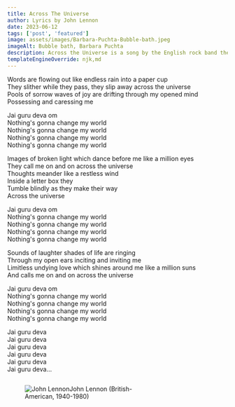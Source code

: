 ```yaml
---
title: Across The Universe
author: Lyrics by John Lennon
date: 2023-06-12
tags: ['post', 'featured']
image: assets/images/Barbara-Puchta-Bubble-bath.jpeg
imageAlt: Bubble bath, Barbara Puchta
description: Across the Universe is a song by the English rock band the Beatles. It was written by John Lennon and credited to Lennon–McCartney. 
templateEngineOverride: njk,md
---
```

Words are flowing out like endless rain into a paper cup  
They slither while they pass, they slip away across the universe  
Pools of sorrow waves of joy are drifting through my opened mind  
Possessing and caressing me  

Jai guru deva om  
Nothing's gonna change my world  
Nothing's gonna change my world  
Nothing's gonna change my world  
Nothing's gonna change my world  

Images of broken light which dance before me like a million eyes  
They call me on and on across the universe  
Thoughts meander like a restless wind  
Inside a letter box they  
Tumble blindly as they make their way  
Across the universe  

Jai guru deva om  
Nothing's gonna change my world  
Nothing's gonna change my world  
Nothing's gonna change my world  
Nothing's gonna change my world  

Sounds of laughter shades of life are ringing  
Through my open ears inciting and inviting me  
Limitless undying love which shines around me like a million suns  
And calls me on and on across the universe  

Jai guru deva om  
Nothing's gonna change my world  
Nothing's gonna change my world  
Nothing's gonna change my world  
Nothing's gonna change my world  

Jai guru deva  
Jai guru deva  
Jai guru deva  
Jai guru deva  
Jai guru deva  
Jai guru deva...  
  

<figure style="width: 18em; float:left; margin-right:1em;">
<image src="{{root}}assets/images/john-lennon.jpeg" alt="John Lennon" style="(min-width: 40em) 50vw, 100vw; float:left;">
<figcaption>John Lennon (British-American, 1940-1980)</figcaptions>
</figure>
